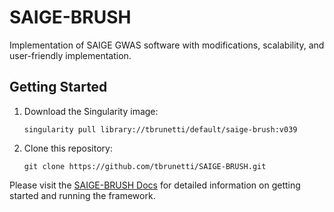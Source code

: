 # SAIGE-BRUSH
Implementation of SAIGE GWAS software with modifications, scalability, and user-friendly implementation.

## Getting Started

1.  Download the Singularity image:
	```
	singularity pull library://tbrunetti/default/saige-brush:v039 
	```

2.  Clone this repository:
	```
	git clone https://github.com/tbrunetti/SAIGE-BRUSH.git
	```


Please visit the [SAIGE-BRUSH Docs](https://saige-brush.readthedocs.io/en/latest/) for detailed information on getting started and running the framework.
